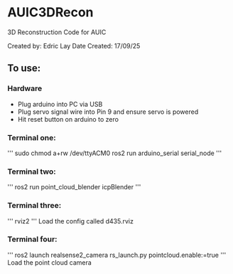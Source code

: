 # AUIC3DRecon
3D Reconstruction Code for AUIC

Created by: Edric Lay
Date Created: 17/09/25

## To use:
### Hardware
- Plug arduino into PC via USB
- Plug servo signal wire into Pin 9 and ensure servo is powered
- Hit reset button on arduino to zero

### Terminal one:
'''
sudo chmod a+rw /dev/ttyACM0
ros2 run arduino_serial serial_node
'''

### Terminal two:
'''
ros2 run point_cloud_blender icpBlender
'''

### Terminal three:
'''
rviz2
'''
Load the config called d435.rviz

### Terminal four:
'''
ros2 launch realsense2_camera rs_launch.py pointcloud.enable:=true
'''
Load the point cloud camera
